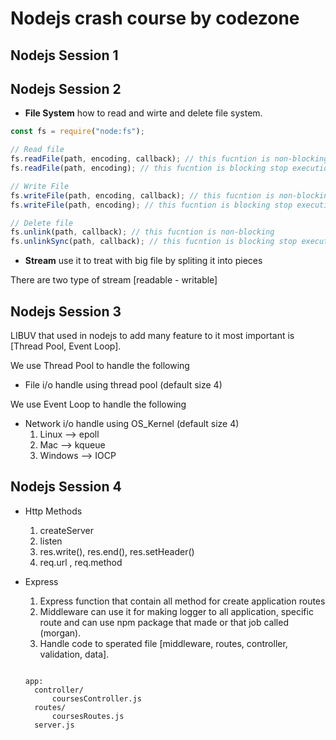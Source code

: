 # Nodejs crash course by codezone

## Nodejs Session 1

## Nodejs Session 2

- **File System** how to read and wirte and delete file system.

```javascript
const fs = require("node:fs");

// Read file
fs.readFile(path, encoding, callback); // this fucntion is non-blocking
fs.readFile(path, encoding); // this fucntion is blocking stop execution untill it done task

// Write File
fs.writeFile(path, encoding, callback); // this fucntion is non-blocking
fs.writeFile(path, encoding); // this fucntion is blocking stop execution untill it done task

// Delete file
fs.unlink(path, callback); // this fucntion is non-blocking
fs.unlinkSync(path, callback); // this fucntion is blocking stop execution untill it done task
```

- **Stream** use it to treat with big file by spliting it into pieces

There are two type of stream [readable - writable]

## Nodejs Session 3

LIBUV that used in nodejs to add many feature to it most important is [Thread Pool, Event Loop].

We use Thread Pool to handle the following

- File i/o handle using thread pool (default size 4)

We use Event Loop to handle the following

- Network i/o handle using OS_Kernel (default size 4)
  1. Linux --> epoll
  2. Mac --> kqueue
  3. Windows --> IOCP

## Nodejs Session 4

- Http Methods

  1. createServer
  2. listen
  3. res.write(), res.end(), res.setHeader()
  4. req.url , req.method

- Express

  1. Express function that contain all method for create application routes
  2. Middleware can use it for making logger to all application, specific route and can use npm package that made or that job called (morgan).
  3. Handle code to sperated file [middleware, routes, controller, validation, data].

  ```text

  app:
    controller/
        coursesController.js
    routes/
        coursesRoutes.js
    server.js
  ```
